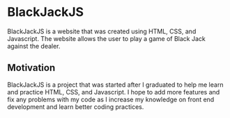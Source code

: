 # BlackJackJS

BlackJackJS is a website that was created using HTML, CSS, and Javascript. The website allows the user to play a game of Black Jack against the dealer.

## Motivation
BlackJackJS is a project that was started after I graduated to help me learn and practice HTML, CSS, and Javascript. I hope to add more features and fix any problems with my code
as I increase my knowledge on front end development and learn better coding practices.


